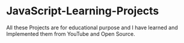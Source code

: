 # JavaScript-Learning-Projects
All these Projects are for educational purpose and I have learned and Implemented them from YouTube and Open Source.
